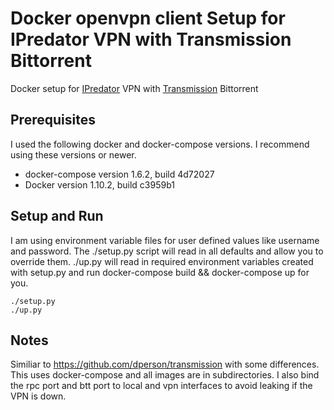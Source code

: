 # Docker openvpn client Setup for IPredator VPN with Transmission Bittorrent 
Docker setup for [IPredator](https://ipredator.se/) VPN with [Transmission](https://www.transmissionbt.com/) Bittorrent

## Prerequisites

I used the following docker and docker-compose versions. I recommend using these versions or newer.

* docker-compose version 1.6.2, build 4d72027
* Docker version 1.10.2, build c3959b1

## Setup and Run

I am using environment variable files for user defined values like username and password. The ./setup.py script will read in all defaults and allow you to override them. ./up.py will read in required environment variables created with setup.py and run docker-compose build && docker-compose up <opt args> for you.

```
./setup.py
./up.py
```
## Notes

Similiar to https://github.com/dperson/transmission with some differences. This uses docker-compose and all images are in subdirectories. I also bind the rpc port and btt port to local and vpn interfaces to avoid leaking if the VPN is down. 

